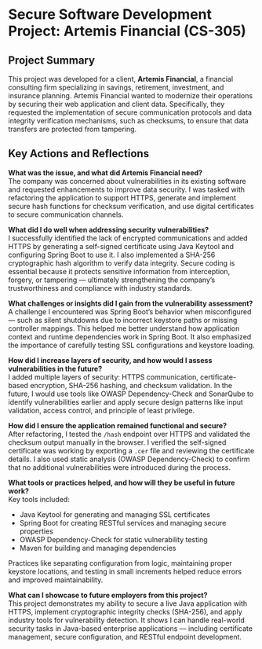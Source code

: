 # Secure Software Development Project: Artemis Financial (CS-305)

## Project Summary

This project was developed for a client, **Artemis Financial**, a financial consulting firm specializing in savings, retirement, investment, and insurance planning. Artemis Financial wanted to modernize their operations by securing their web application and client data. Specifically, they requested the implementation of secure communication protocols and data integrity verification mechanisms, such as checksums, to ensure that data transfers are protected from tampering.

## Key Actions and Reflections

**What was the issue, and what did Artemis Financial need?**  
The company was concerned about vulnerabilities in its existing software and requested enhancements to improve data security. I was tasked with refactoring the application to support HTTPS, generate and implement secure hash functions for checksum verification, and use digital certificates to secure communication channels.

**What did I do well when addressing security vulnerabilities?**  
I successfully identified the lack of encrypted communications and added HTTPS by generating a self-signed certificate using Java Keytool and configuring Spring Boot to use it. I also implemented a SHA-256 cryptographic hash algorithm to verify data integrity. Secure coding is essential because it protects sensitive information from interception, forgery, or tampering — ultimately strengthening the company’s trustworthiness and compliance with industry standards.

**What challenges or insights did I gain from the vulnerability assessment?**  
A challenge I encountered was Spring Boot’s behavior when misconfigured — such as silent shutdowns due to incorrect keystore paths or missing controller mappings. This helped me better understand how application context and runtime dependencies work in Spring Boot. It also emphasized the importance of carefully testing SSL configurations and keystore loading.

**How did I increase layers of security, and how would I assess vulnerabilities in the future?**  
I added multiple layers of security: HTTPS communication, certificate-based encryption, SHA-256 hashing, and checksum validation. In the future, I would use tools like OWASP Dependency-Check and SonarQube to identify vulnerabilities earlier and apply secure design patterns like input validation, access control, and principle of least privilege.

**How did I ensure the application remained functional and secure?**  
After refactoring, I tested the `/hash` endpoint over HTTPS and validated the checksum output manually in the browser. I verified the self-signed certificate was working by exporting a `.cer` file and reviewing the certificate details. I also used static analysis (OWASP Dependency-Check) to confirm that no additional vulnerabilities were introduced during the process.

**What tools or practices helped, and how will they be useful in future work?**  
Key tools included:
- Java Keytool for generating and managing SSL certificates
- Spring Boot for creating RESTful services and managing secure properties
- OWASP Dependency-Check for static vulnerability testing
- Maven for building and managing dependencies

Practices like separating configuration from logic, maintaining proper keystore locations, and testing in small increments helped reduce errors and improved maintainability.

**What can I showcase to future employers from this project?**  
This project demonstrates my ability to secure a live Java application with HTTPS, implement cryptographic integrity checks (SHA-256), and apply industry tools for vulnerability detection. It shows I can handle real-world security tasks in Java-based enterprise applications — including certificate management, secure configuration, and RESTful endpoint development.

